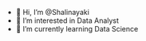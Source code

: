 - 👋 Hi, I’m @Shalinayaki
- 👀 I’m interested in Data Analyst
- 🌱 I’m currently learning Data Science


<!---
Shalinayaki/Shalinayaki is a ✨ special ✨ repository because its `README.md` (this file) appears on your GitHub profile.
You can click the Preview link to take a look at your changes.
--->
